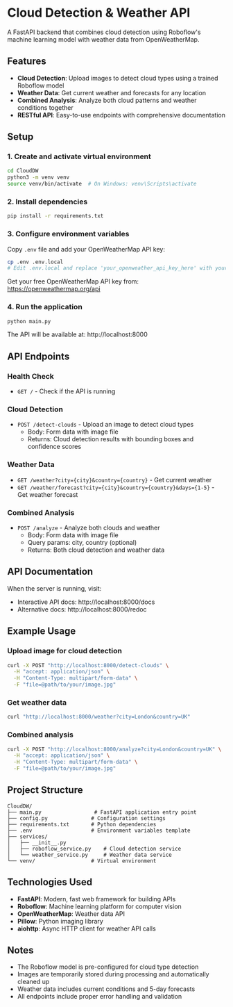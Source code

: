 # Cloud Detection & Weather API

A FastAPI backend that combines cloud detection using Roboflow's machine learning model with weather data from OpenWeatherMap.

## Features

- **Cloud Detection**: Upload images to detect cloud types using a trained Roboflow model
- **Weather Data**: Get current weather and forecasts for any location
- **Combined Analysis**: Analyze both cloud patterns and weather conditions together
- **RESTful API**: Easy-to-use endpoints with comprehensive documentation

## Setup

### 1. Create and activate virtual environment
```bash
cd CloudDW
python3 -m venv venv
source venv/bin/activate  # On Windows: venv\Scripts\activate
```

### 2. Install dependencies
```bash
pip install -r requirements.txt
```

### 3. Configure environment variables
Copy `.env` file and add your OpenWeatherMap API key:
```bash
cp .env .env.local
# Edit .env.local and replace 'your_openweather_api_key_here' with your actual API key
```

Get your free OpenWeatherMap API key from: https://openweathermap.org/api

### 4. Run the application
```bash
python main.py
```

The API will be available at: http://localhost:8000

## API Endpoints

### Health Check
- `GET /` - Check if the API is running

### Cloud Detection
- `POST /detect-clouds` - Upload an image to detect cloud types
  - Body: Form data with image file
  - Returns: Cloud detection results with bounding boxes and confidence scores

### Weather Data
- `GET /weather?city={city}&country={country}` - Get current weather
- `GET /weather/forecast?city={city}&country={country}&days={1-5}` - Get weather forecast

### Combined Analysis
- `POST /analyze` - Analyze both clouds and weather
  - Body: Form data with image file
  - Query params: city, country (optional)
  - Returns: Both cloud detection and weather data

## API Documentation

When the server is running, visit:
- Interactive API docs: http://localhost:8000/docs
- Alternative docs: http://localhost:8000/redoc

## Example Usage

### Upload image for cloud detection
```bash
curl -X POST "http://localhost:8000/detect-clouds" \
  -H "accept: application/json" \
  -H "Content-Type: multipart/form-data" \
  -F "file=@path/to/your/image.jpg"
```

### Get weather data
```bash
curl "http://localhost:8000/weather?city=London&country=UK"
```

### Combined analysis
```bash
curl -X POST "http://localhost:8000/analyze?city=London&country=UK" \
  -H "accept: application/json" \
  -H "Content-Type: multipart/form-data" \
  -F "file=@path/to/your/image.jpg"
```

## Project Structure

```
CloudDW/
├── main.py                 # FastAPI application entry point
├── config.py              # Configuration settings
├── requirements.txt       # Python dependencies
├── .env                   # Environment variables template
├── services/
│   ├── __init__.py
│   ├── roboflow_service.py    # Cloud detection service
│   └── weather_service.py     # Weather data service
└── venv/                  # Virtual environment
```

## Technologies Used

- **FastAPI**: Modern, fast web framework for building APIs
- **Roboflow**: Machine learning platform for computer vision
- **OpenWeatherMap**: Weather data API
- **Pillow**: Python imaging library
- **aiohttp**: Async HTTP client for weather API calls

## Notes

- The Roboflow model is pre-configured for cloud type detection
- Images are temporarily stored during processing and automatically cleaned up
- Weather data includes current conditions and 5-day forecasts
- All endpoints include proper error handling and validation